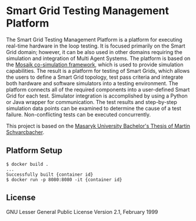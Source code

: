 # Smart Grid Testing Management Platform


The Smart Grid Testing Management Platform is a platform for executing real-time hardware in the loop testing. It is focused primarily on the Smart Grid domain; however, it can be also used in other domains requiring the simulation and integration of Multi Agent Systems. The platform is based on the [Mosaik co-simulation framework](https://mosaik.offis.de/), which is used to provide simulation capabilities. The result is a platform for testing of Smart Grids, which allows the users to define a Smart Grid topology, test pass criteria and integrate both hardware and software simulators into a testing environment. The platform connects all of the required components into a user-defined Smart Grid for each test. Simulator integration is accomplished by using a Python or Java wrapper for communication. The test results and step-by-step simulation data points can be examined to determine the cause of a test failure. Non-conflicting tests can be executed concurrently. 

This project is based on the [Masaryk University Bachelor's Thesis of Martin Schvarcbacher](https://is.muni.cz/th/nbyn6/).


## Platform Setup

```
$ docker build .
...
Successfully built {container id}
$ docker run -p 8080:8080 -it {container id}
```


## License
GNU Lesser General Public License
Version 2.1, February 1999


